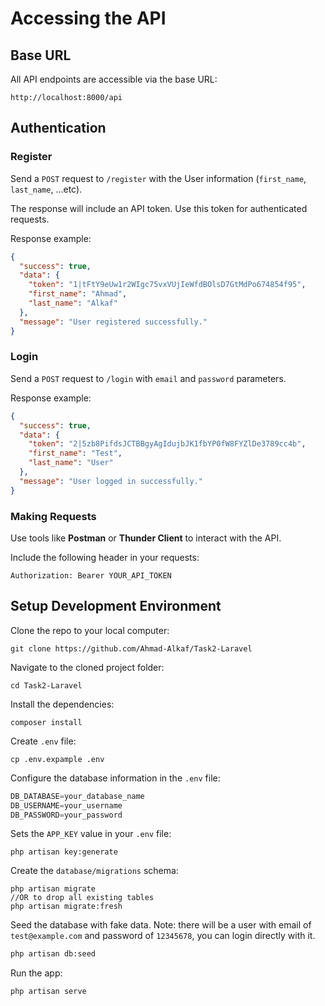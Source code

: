 

# Accessing the API

## Base URL

All API endpoints are accessible via the base URL:

```shell
http://localhost:8000/api
```

## Authentication

### Register

Send a `POST` request to `/register` with the User information (`first_name`, `last_name`, ...etc).

The response will include an API token. Use this token for authenticated requests.

Response example:

```json
{
  "success": true,
  "data": {
    "token": "1|tFtY9eUw1r2WIgc75vxVUjIeWfdBOlsD7GtMdPo674854f95",
    "first_name": "Ahmad",
    "last_name": "Alkaf"
  },
  "message": "User registered successfully."
}
```

### Login

Send a `POST` request to `/login` with `email` and `password` parameters.

Response example:
```json
{
  "success": true,
  "data": {
    "token": "2|5zb8PifdsJCTBBgyAgIdujbJK1fbYP0fW8FYZlDe3789cc4b",
    "first_name": "Test",
    "last_name": "User"
  },
  "message": "User logged in successfully."
}
```

### Making Requests

Use tools like <b>Postman</b> or <b>Thunder Client</b> to interact with the API.

Include the following header in your requests:

```shell
Authorization: Bearer YOUR_API_TOKEN
```

## Setup Development Environment

Clone the repo to your local computer:
```shell
git clone https://github.com/Ahmad-Alkaf/Task2-Laravel
```

Navigate to the cloned project folder:
```shell
cd Task2-Laravel
```

Install the dependencies:
```shell
composer install
```

Create `.env` file:
```shell
cp .env.expample .env
```

Configure the database information in the `.env` file: 
```js
DB_DATABASE=your_database_name
DB_USERNAME=your_username
DB_PASSWORD=your_password
```


Sets the `APP_KEY` value in your `.env` file:
```shell
php artisan key:generate
```

Create the `database/migrations` schema:
```shell
php artisan migrate
//OR to drop all existing tables
php artisan migrate:fresh
```

Seed the database with fake data. 
Note: there will be a user with email of `test@example.com` and password of `12345678`, you can login directly with it. 
```bash
php artisan db:seed
```

Run the app:
```shell
php artisan serve
```
